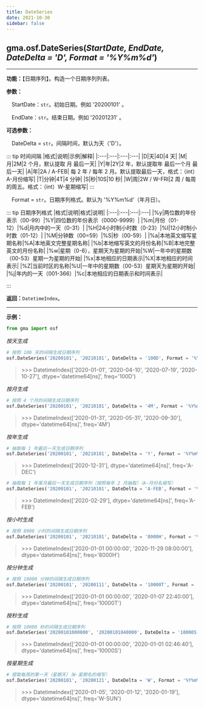 ```yaml
---
title: DateSeries
date: 2021-10-30
sidebar: false
---
```


##  gma.osf.**DateSeries**(*StartDate, EndDate, DateDelta = 'D', Format = '%Y%m%d'*)

---

**功能：**【日期序列】。构造一个日期序列列表。

**参数：** 

&emsp;StartDate：`str`。初始日期。例如 '20200101' 。

&emsp;EndDate：`str`。结束日期。例如 '20201231' 。 

**可选参数：** 

&emsp;DateDelta = `str`。间隔时间，默认为天（'D'）。

::: tip 时间间隔
|格式|说明|示例|解释|
|:---|:---|:---|:---|
|D|天|4D|4 天|
|M|月|2M|2 个月，默认提取 月 最后一天|
|Y|年|2Y|2 年，默认提取年 最后一个月 最后一天|
|A|年|2A / A-FEB| 每 2 年 / 每年 2 月。默认提取最后一天，格式：（int）A-月份缩写|
|T|分钟|4T|4 分钟|
|S|秒|10S|10 秒|
|W|周|2W / W-FRI|2 周 / 每周的周五。格式：（int）W-星期缩写|
:::

&emsp;Format = `str`。日期序列格式。默认为 '%Y%m%d'（年月日）。

::: tip 日期序列格式
|格式|说明|格式|说明|
|:---|:---|:---|:---|
|%y|两位数的年份表示（00-99）|%Y|四位数的年份表示（0000-9999）|
|%m|月份（01-12）|%d|月内中的一天（0-31）|
|%H|24小时制小时数（0-23）|%I|12小时制小时数（01-12）|
|%M|分钟数（00=59）|%S|秒（00-59）|
|%a|本地英文缩写星期名称|%A|本地英文完整星期名称|
|%b|本地缩写英文的月份名称|%B|本地完整英文的月份名称|
|%w|星期（0-6），星期天为星期的开始|%W|一年中的星期数（00-53）星期一为星期的开始|
|%x|本地相应的日期表示|%X|本地相应的时间表示|
|%Z|当前时区的名称|%U|一年中的星期数（00-53）星期天为星期的开始|
|%j|年内的一天（001-366）|%c|本地相应的日期表示和时间表示|

:::

**返回：**`DatetimeIndex`。


---

**示例：**
```python
from gma import osf
```

*按天生成*
```python
# 按照 100 天的间隔生成日期序列
osf.DateSeries('20200101', '20210101', DateDelta = '100D', Format = '%Y%m%d')
```
> \>>> DatetimeIndex(['2020-01-01', '2020-04-10', '2020-07-19', '2020-10-27'], dtype='datetime64[ns]', freq='100D')

*按月生成*
```python
# 按照 4 个月的间隔生成日期序列
osf.DateSeries('20200101', '20210101', DateDelta = '4M', Format = '%Y%m%d')
```
> \>>> DatetimeIndex(['2020-01-31', '2020-05-31', '2020-09-30'], dtype='datetime64[ns]', freq='4M')

*按年生成*
```python
# 抽取每 1 年最后一天生成日期序列
osf.DateSeries('20200101', '20210101', DateDelta = 'Y', Format = '%Y%m%d')
```
> \>>> DatetimeIndex(['2020-12-31'], dtype='datetime64[ns]', freq='A-DEC')

```python
# 抽取每 1 年某月最后一天生成日期序列（按照每年 2 月抽取）（A-月份名缩写）
osf.DateSeries('20200101', '20210101', DateDelta = 'A-FEB', Format = '%Y%m%d')
```
> \>>> DatetimeIndex(['2020-02-29'], dtype='datetime64[ns]', freq='A-FEB')

*按小时生成*
```python
# 按照 8000 小时的间隔生成日期序列
osf.DateSeries('20200101', '20210101', DateDelta = '8000H', Format = '%Y%m%d')
```
> \>>> DatetimeIndex(['2020-01-01 00:00:00', '2020-11-29 08:00:00'], dtype='datetime64[ns]', freq='8000H')

*按分钟生成*
```python
# 按照 10000 分钟的间隔生成日期序列
osf.DateSeries('20200101', '20200111', DateDelta = '10000T', Format = '%Y%m%d')
```
> \>>> DatetimeIndex(['2020-01-01 00:00:00', '2020-01-07 22:40:00'], dtype='datetime64[ns]', freq='10000T')

*按秒生成*
```python
# 按照 10000 秒的间隔生成日期序列
osf.DateSeries('20200101000000', '20200101040000', DateDelta = '10000S', Format = '%Y%m%d%H%M%S')
```
> \>>> DatetimeIndex(['2020-01-01 00:00:00', '2020-01-01 02:46:40'], dtype='datetime64[ns]', freq='10000S')

*按星期生成*
```python
# 提取每周的第一天（星期天）（W-星期名的缩写）
osf.DateSeries('20200101', '20200121', DateDelta = 'W', Format = '%Y%m%d')
```
> \>>> DatetimeIndex(['2020-01-05', '2020-01-12', '2020-01-19'], dtype='datetime64[ns]', freq='W-SUN')


